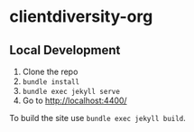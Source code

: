 # clientdiversity-org


## Local Development

1. Clone the repo
1. `bundle install`
1. `bundle exec jekyll serve`
1. Go to <http://localhost:4400/>

To build the site use `bundle exec jekyll build`.
